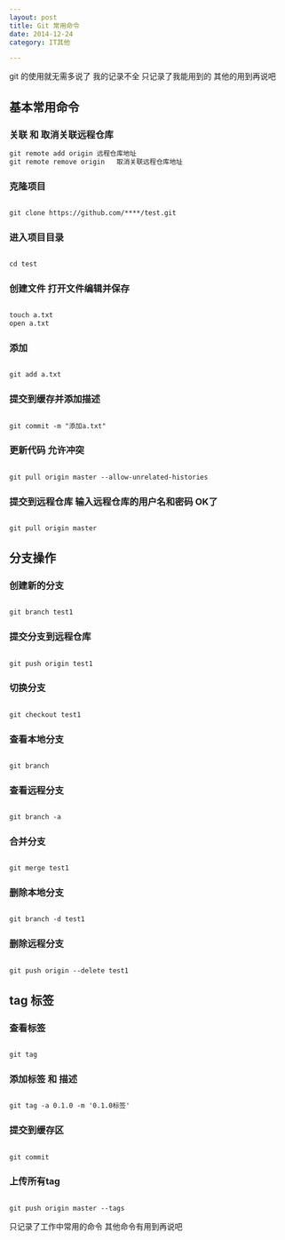```yaml
---
layout: post
title: Git 常用命令
date: 2014-12-24
category: IT其他

---
```


git 的使用就无需多说了 我的记录不全 只记录了我能用到的 其他的用到再说吧

## 基本常用命令

### 关联 和 取消关联远程仓库

```markdown
git remote add origin 远程仓库地址
git remote remove origin   取消关联远程仓库地址


```

### 克隆项目

```markdown

git clone https://github.com/****/test.git

```

### 进入项目目录

```markdown

cd test

```

### 创建文件 打开文件编辑并保存

```markdown

touch a.txt
open a.txt


```

### 添加

```markdown

git add a.txt

```

### 提交到缓存并添加描述

```markdown

git commit -m "添加a.txt"


```

### 更新代码 允许冲突

```markdown

git pull origin master --allow-unrelated-histories


```


### 提交到远程仓库 输入远程仓库的用户名和密码 OK了

```markdown

git pull origin master

```


## 分支操作

### 创建新的分支

```markdown

git branch test1


```

### 提交分支到远程仓库

```markdown

git push origin test1


```

### 切换分支

```markdown

git checkout test1


```

### 查看本地分支

```markdown

git branch


```

### 查看远程分支

```markdown

git branch -a


```

### 合并分支

```markdown

git merge test1


```


### 删除本地分支

```markdown

git branch -d test1


```
### 删除远程分支

```markdown

git push origin --delete test1


```


## tag 标签

### 查看标签

```markdown

git tag


```


### 添加标签 和 描述

```markdown

git tag -a 0.1.0 -m '0.1.0标签'


```
### 提交到缓存区


```markdown

git commit


```

### 上传所有tag


```markdown

git push origin master --tags

```


只记录了工作中常用的命令 其他命令有用到再说吧 







